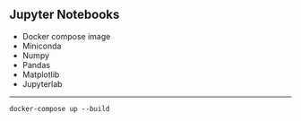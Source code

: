 ## Jupyter Notebooks

- Docker compose image
- Miniconda
- Numpy
- Pandas
- Matplotlib
- Jupyterlab

---

`docker-compose up --build`
